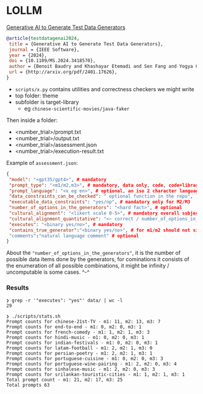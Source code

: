 # LOLLM

[Generative AI to Generate Test Data Generators](https://arxiv.org/pdf/2401.17626)

```bibtex
@article{testdatagenai2024,
 title = {Generative AI to Generate Test Data Generators},
 journal = {IEEE Software},
 year = {2024},
 doi = {10.1109/MS.2024.3418570},
 author = {Benoit Baudry and Khashayar Etemadi and Sen Fang and Yogya Gamage and Yi Liu and Yuxin Liu and Martin Monperrus and Javier Ron and André Silva and Deepika Tiwari},
 url = {http://arxiv.org/pdf/2401.17626},
}
```

* `scripts/x.py` contains utilities and correctness checkers we might write
* top folder: theme
* subfolder is target-library
  * eg `chinese-scientific-movies/java-faker`

Then inside a folder:
* <number_trial>/prompt.txt
* <number_trial>/output.txt
* <number_trial>/assessment.json
* <number_trial>/execution-result.txt

Example of `assessment.json`:
```json
{
 "model": "<gpt35/gpt4>", # mandatory
 "prompt_type": "<m1/m2,m3>", # mandatory, data only, code, code+library
 "prompt_language": "<x eg en>", # optional, an iso 2 character language symbol, eg "en" or "sv"
 "data_constraints_can_be_checked": " optional function in the repo",
 "executable_data_constraints": "yes/np", # mandatory only for M2/M3
 "number_of_options_in_the_generators": "<hard fact>", # optional
 "cultural_alignment": "<likert scale 0-5>", # mandatory overall subjective assessment with expertise
 "cultural_alignment_quantitative": "<~ correct / number_of_options_in_the_generators", # optional
 "executes": "<binary yes/no>", # mandatory
 "contains_true_generator":"<binary yes/no>", # for m1/m2 should not simply configure the library https://gist.github.com/monperrus/744141e76501643c5970e1df0cfa00e4
 "comments":"natural language comment" # optional
}
```

About the `"number_of_options_in_the_generators"`, it is the number of possible data items done by the generators, for cominations it consists of the  enumeration of all possible combinations, it might be infinity / uncomputable is some cases. ^-^



### Results

```
❯ grep -r '"executes": "yes"' data/ | wc -l
29

❯ ./scripts/stats.sh
Prompt counts for chinese-21st-TV - m1: 11, m2: 13, m3: 7
Prompt counts for end-to-end - m1: 0, m2: 0, m3: 1
Prompt counts for french-comedy - m1: 1, m2: 1, m3: 3
Prompt counts for hindi-music - m1: 0, m2: 0, m3: 1
Prompt counts for indian-festivals - m1: 0, m2: 0, m3: 1
Prompt counts for latam-football - m1: 2, m2: 1, m3: 0
Prompt counts for persian-poetry - m1: 2, m2: 1, m3: 1
Prompt counts for portuguese-cuisine - m1: 0, m2: 0, m3: 3
Prompt counts for portuguese-wine-pairing - m1: 2, m2: 0, m3: 4
Prompt counts for sinhalese-music - m1: 2, m2: 0, m3: 3
Prompt counts for srilankan-touristic-cities - m1: 1, m2: 1, m3: 1
Total prompt count - m1: 21, m2: 17, m3: 25
Total prompts 63
```

